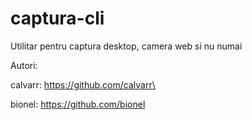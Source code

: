 captura-cli
===========

Utilitar pentru captura desktop, camera web si nu numai

Autori:

calvarr: https://github.com/calvarr\

bionel: https://github.com/bionel
